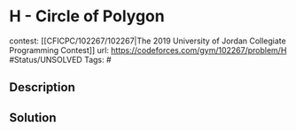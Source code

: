 # H - Circle of Polygon

contest: [[CFICPC/102267/102267|The 2019 University of Jordan Collegiate Programming Contest]]
url: https://codeforces.com/gym/102267/problem/H
#Status/UNSOLVED
Tags: #

## Description

## Solution


